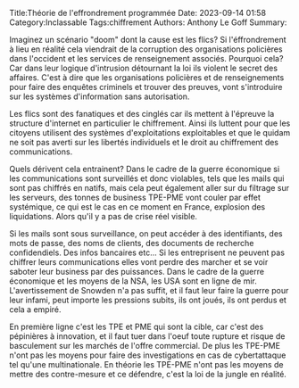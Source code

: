 Title:Théorie de l'effrondrement programmée
Date: 2023-09-14 01:58
Category:Inclassable
Tags:chiffrement
Authors: Anthony Le Goff
Summary:

Imaginez un scénario "doom" dont la cause est les flics? Si l'éffrondrement à lieu en réalité cela viendrait de la corruption des organisations policières dans l'occident et les services de renseignement associés. Pourquoi cela? Car dans leur logique d'intrusion détournant la loi ils violent le secret des affaires. C'est à dire que les organisations policières et de renseignements pour faire des enquêtes criminels et trouver des preuves, vont s'introduire sur les systèmes d'information sans autorisation.

Les flics sont des fanatiques et des cinglés car ils mettent à l'épreuve la structure d'internet en particulier le chiffrement. Ainsi ils luttent pour que les citoyens utilisent des systèmes d'exploitations exploitables et que le quidam ne soit pas averti sur les libertés individuels et le droit au chiffrement des communications.

Quels dérivent cela entrainent? Dans le cadre de la guerre économique si les communications sont surveillés et donc violables, tels que les mails qui sont pas chiffrés en natifs, mais cela peut également aller sur du filtrage sur les serveurs, des tonnes de business TPE-PME vont couler par effet systémique, ce qui est le cas en ce moment en France, explosion des liquidations. Alors qu'il y a pas de crise réel visible.

Si les mails sont sous surveillance, on peut accéder à des identifiants, des mots de passe, des noms de clients, des documents de recherche confidendiels. Des infos bancaires etc... Si les entreprisent ne peuvent pas chiffrer leurs communications elles vont perdre des marcher et se voir saboter leur business par des puissances. Dans le cadre de la guerre économique et les moyens de la NSA, les USA sont en ligne de mir. L'avertissement de Snowden n'a pas suffit, et il faut leur faire la guerre pour leur infami, peut importe les pressions subits, ils ont joués, ils ont perdus et cela a empiré. 

En première ligne c'est les TPE et PME qui sont la cible, car c'est des pépinières à innovation, et il faut tuer dans l'oeuf toute rupture et risque de basculement sur les marchés de l'offre commercial. De plus les TPE-PME n'ont pas les moyens pour faire des investigations en cas de cybertattaque tel qu'une multinationale. En théorie les TPE-PME n'ont pas les moyens de mettre des contre-mesure et ce défendre, c'est la loi de la jungle en réalité.